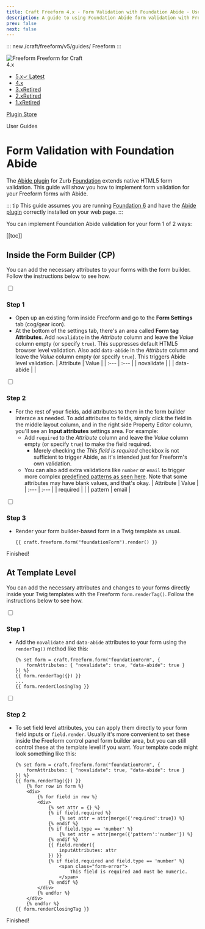 ```yaml
---
title: Craft Freeform 4.x - Form Validation with Foundation Abide - User Guide
description: A guide to using Foundation Abide form validation with Freeform.
prev: false
next: false
---
```


<meta property="og:image" content="https://docs.solspace.com/extras/social/craft/freeform/freeform.png" />

::: new /craft/freeform/v5/guides/
Freeform
:::

<div id="pr-heading">
    <img src="https://docs.solspace.com/extras/icons/products/freeform-icon.png" alt="Freeform" class="pr-image">
    <span class="pr-name">Freeform</span>
    <span class="pr-category">for Craft</span>
    <div class="pr-v-wrapper">
        <div class="pr-v">
            <span class="pr-v-v">4.x</span>
            <span class="pr-v-arrow arrow down"></span>
        </div>
        <ul class="pr-v-list">
            <li><a href="/craft/freeform/v5/">5.x<span class="pr-v-type pr-latest">✓ Latest</span></a></li>
            <li><a href="/craft/freeform/v4/">4.x</a></li>
            <li><a href="/craft/freeform/v3/">3.x<span class="pr-v-type pr-retired">Retired</span></a></li>
            <li><a href="/craft/freeform/v2/">2.x<span class="pr-v-type pr-retired">Retired</span></a></li>
            <li><a href="/craft/freeform/v1/">1.x<span class="pr-v-type pr-retired">Retired</span></a></li>
        </ul>
    </div>
    <div class="pr-buy">
        <a href="https://plugins.craftcms.com/freeform" class="button button-blue"><span class="external-url">Plugin Store</span></a>
    </div>
</div>

<span class="page-section">User Guides</span>

# Form Validation with Foundation Abide

The [Abide plugin](https://foundation.zurb.com/sites/docs/abide.html) for Zurb [Foundation](https://foundation.zurb.com/) extends native HTML5 form validation. This guide will show you how to implement form validation for your Freeform forms with Abide.

::: tip
This guide assumes you are running [Foundation 6](https://foundation.zurb.com/) and have the [Abide plugin](https://foundation.zurb.com/sites/docs/abide.html) correctly installed on your web page.
:::

You can implement Foundation Abide validation for your form 1 of 2 ways:


[[toc]]


## Inside the Form Builder (CP)
You can add the necessary attributes to your forms with the form builder. Follow the instructions below to see how.

<div class="step">
<label for="step1"><input type="checkbox" class="step-check" id="step1">

### Step 1

</label>

- Open up an existing form inside Freeform and go to the **Form Settings** tab (cog/gear icon).
- At the bottom of the settings tab, there's an area called **Form tag Attributes**. Add `novalidate` in the *Attribute* column and leave the *Value* column empty (or specify `true`). This suppresses default HTML5 browser level validation. Also add `data-abide` in the *Attribute* column and leave the *Value* column empty (or specify `true`). This triggers Abide level validation.
    | Attribute | Value |
    | :--- | :--- |
    | novalidate | |
    | data-abide | |

</div>

<div class="step">
<label for="step2"><input type="checkbox" class="step-check" id="step2">

### Step 2

</label>

- For the rest of your fields, add attributes to them in the form builder interace as needed. To add attributes to fields, simply click the field in the middle layout column, and in the right side Property Editor column, you'll see an **Input attributes** settings area. For example:
    - Add `required` to the *Attribute* column and leave the *Value* column empty (or specify `true`) to make the field required.
        - Merely checking the *This field is required* checkbox is not sufficient to trigger Abide, as it's intended just for Freeform's own validation.
    - You can also add extra validations like `number` or `email` to trigger more complex [predefined patterns as seen here](https://foundation.zurb.com/sites/docs/abide.html#builtin-patterns-and-validators). Note that some attributes may have blank values, and that's okay.
        | Attribute | Value |
        | :--- | :--- |
        | required | |
        | pattern | email |

</div>

<div class="step">
<label for="step3"><input type="checkbox" class="step-check" id="step3">

### Step 3

</label>

- Render your form builder-based form in a Twig template as usual.
    ``` twig
    {{ craft.freeform.form("foundationForm").render() }}
    ```

</div>

<div class="step-finished">Finished!</div>


## At Template Level
You can add the necessary attributes and changes to your forms directly inside your Twig templates with the Freeform `form.renderTag()`. Follow the instructions below to see how.

<div class="step">
<label for="step1b"><input type="checkbox" class="step-check" id="step1b">

### Step 1

</label>

- Add the `novalidate` and `data-abide` attributes to your form using the `renderTag()` method like this:
    ``` twig {2}
    {% set form = craft.freeform.form("foundationForm", {
        formAttributes: { "novalidate": true, "data-abide": true } 
    }) %}
    {{ form.renderTag({}) }}
    ...
    {{ form.renderClosingTag }}
    ```

</div>

<div class="step">
<label for="step2b"><input type="checkbox" class="step-check" id="step2b">

### Step 2

</label>

- To set field level attributes, you can apply them directly to your form field inputs or `field.render`. Usually it's more convenient to set these inside the Freeform control panel form builder area, but you can still control these at the template level if you want. Your template code might look something like this:
    ``` twig {2,9-23}
    {% set form = craft.freeform.form("foundationForm", {
        formAttributes: { "novalidate": true, "data-abide": true } 
    }) %}
    {{ form.renderTag({}) }}
        {% for row in form %}
        <div>
            {% for field in row %}
            <div>
                {% set attr = {} %}
                {% if field.required %}
                    {% set attr = attr|merge({'required':true}) %}
                {% endif %}
                {% if field.type == 'number' %}
                    {% set attr = attr|merge({'pattern':'number'}) %}
                {% endif %}
                {{ field.render({
                    inputAttributes: attr
                }) }}
                {% if field.required and field.type == 'number' %}
                    <span class="form-error">
                        This field is required and must be numeric.
                    </span>
                {% endif %}
            </div>
            {% endfor %}
        </div>
        {% endfor %}
    {{ form.renderClosingTag }}
    ```

</div>

<div class="step-finished">Finished!</div>